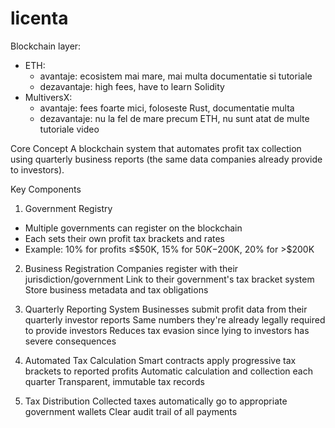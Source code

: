 # licenta

Blockchain layer: 
* ETH:
    - avantaje: ecosistem mai mare, mai multa documentatie si tutoriale
    - dezavantaje: high fees, have to learn Solidity
* MultiversX:
    - avantaje: fees foarte mici, foloseste Rust, documentatie multa
    - dezavantaje: nu la fel de mare precum ETH, nu sunt atat de multe tutoriale video
 
  
Core Concept
A blockchain system that automates profit tax collection using quarterly business reports (the same data companies already provide to investors).

Key Components
1. Government Registry
- Multiple governments can register on the blockchain
- Each sets their own profit tax brackets and rates
- Example: 10% for profits ≤$50K, 15% for $50K-$200K, 20% for >$200K

2. Business Registration
Companies register with their jurisdiction/government
Link to their government's tax bracket system
Store business metadata and tax obligations

3. Quarterly Reporting System
Businesses submit profit data from their quarterly investor reports
Same numbers they're already legally required to provide investors
Reduces tax evasion since lying to investors has severe consequences

4. Automated Tax Calculation
Smart contracts apply progressive tax brackets to reported profits
Automatic calculation and collection each quarter
Transparent, immutable tax records

5. Tax Distribution
Collected taxes automatically go to appropriate government wallets
Clear audit trail of all payments
